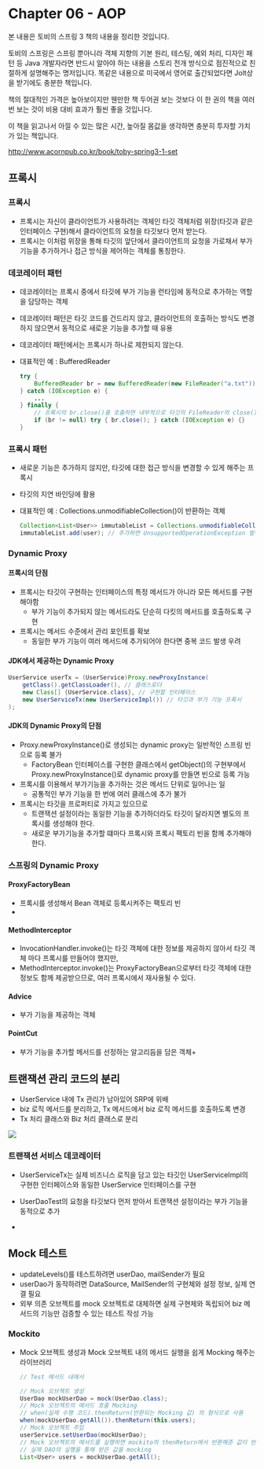 # Chapter 06 - AOP

본 내용은 토비의 스프링 3 책의 내용을 정리한 것입니다.

토비의 스프링은 스프링 뿐아니라 객체 지향의 기본 원리, 테스팅, 예외 처리, 디자인 패턴 등 Java 개발자라면 반드시 알아야 하는 내용을 스토리 전개 방식으로 점진적으로 친절하게 설명해주는 명저입니다. 똑같은 내용으로 미국에서 영어로 출간되었다면 Jolt상을 받기에도 충분한 책입니다.

책의 절대적인 가격은 높아보이지만 웬만한 책 두어권 보는 것보다 이 한 권의 책을 여러번 보는 것이 비용 대비 효과가 훨씬 좋을 것입니다.
 
이 책을 읽고나서 아낄 수 있는 많은 시간, 높아질 몸값을 생각하면 충분히 투자할 가치가 있는 책입니다. 

<a href='http://www.acornpub.co.kr/book/toby-spring3-1-set' target='_blank'>http://www.acornpub.co.kr/book/toby-spring3-1-set</a>

## 프록시

### 프록시

- 프록시는 자신이 클라이언트가 사용하려는 객체인 타깃 객체처럼 위장(타깃과 같은 인터페이스 구현)해서 클라이언트의 요청을 타깃보다 먼저 받는다.
- 프록시는 이처럼 위장을 통해 타깃의 앞단에서 클라이언트의 요청을 가로채서 부가 기능을 추가하거나 접근 방식을 제어하는 객체를 통칭한다.

### 데코레이터 패턴

- 데코레이터는 프록시 중에서 타깃에 부가 기능을 런타임에 동적으로 추가하는 역할을 담당하는 객체
- 데코레이터 패턴은 타깃 코드를 건드리지 않고, 클라이언트의 호출하는 방식도 변경하지 않으면서 동적으로 새로운 기능을 추가할 때 유용 
- 데코레이터 패턴에서는 프록시가 하나로 제한되지 않는다.
- 대표적인 예 : BufferedReader
    
    ```java
    try {
        BufferedReader br = new BufferedReader(new FileReader("a.txt"));
    } catch (IOException e) {
        ...
    } finally {
        // 프록시의 br.close()를 호출하면 내부적으로 타깃의 FileReader의 close()를 호출
        if (br != null) try { br.close(); } catch (IOException e) {}
    } 
    ```

### 프록시 패턴

- 새로운 기능은 추가하지 않지만, 타깃에 대한 접근 방식을 변경할 수 있게 해주는 프록시
- 타깃의 지연 바인딩에 활용
- 대표적인 예 : Collections.unmodifiableCollection()이 반환하는 객체
    
    ```java
    Collection<List<User>> immutableList = Collections.unmodifiableCollection(list);
    immutableList.add(user); // 추가하면 UnsupportedOperationException 발생
    ```

### Dynamic Proxy

#### 프록시의 단점

- 프록시는 타깃이 구현하는 인터페이스의 특정 메서드가 아니라 모든 메서드를 구현해야함
    - 부가 기능이 추가되지 않는 메서드라도 단순히 다킷의 메서드를 호출하도록 구현
- 프록시는 메서드 수준에서 관리 포인트를 확보
    - 동일한 부가 기능이 여러 메서드에 추가되어야 한다면 중복 코드 발생 우려 

#### JDK에서 제공하는 Dynamic Proxy

```java
UserService userTx = (UserService)Proxy.newProxyInstance(
    getClass().getClassLoader(), // 클래스로더
    new Class[] {UserService.class}, // 구현할 인터페이스
    new UserServiceTx(new UserServiceImpl()) // 타깃과 부가 기능 프록시 
);
```

#### JDK의 Dynamic Proxy의 단점

- Proxy.newProxyInstance()로 생성되는 dynamic proxy는 일반적인 스프링 빈으로 등록 불가
    - FactoryBean 인터페이스를 구현한 클래스에서 getObject()의 구현부에서 Proxy.newProxyInstance()로 dynamic proxy를 만들면 빈으로 등록 가능
- 프록시를 이용해서 부가기능을 추가하는 것은 메서드 단위로 일어나는 일
    - 공통적인 부가 기능을 한 번에 여러 클래스에 추가 불가
- 프록시는 타깃을 프로퍼티로 가지고 있으므로
    - 트랜잭션 설정이라는 동일한 기능을 추가하더라도 타깃이 달라지면 별도의 프록시를 생성해야 한다.
    - 새로운 부가기능을 추가할 떄마다 프록시와 프록시 팩토리 빈을 함께 추가해야 한다.

### 스프링의 Dynamic Proxy

#### ProxyFactoryBean

- 프록시를 생성해서 Bean 객체로 등록시켜주는 팩토리 빈
- 

#### MethodInterceptor
- InvocationHandler.invoke()는 타깃 객체에 대한 정보를 제공하지 않아서 타깃 객체 마다 프록시를 만들어야 했지만,
- MethodInterceptor.invoke()는 ProxyFactoryBean으로부터 타깃 객체에 대한 정보도 함께 제공받으므로, 여러 프록시에서 재사용될 수 있다.

#### Advice

- 부가 기능을 제공하는 객체

#### PointCut

- 부가 기능을 추가할 메서드를 선정하는 알고리듬을 담은 객체+






## 트랜잭션 관리 코드의 분리

- UserService 내에 Tx 관리가 남아있어 SRP에 위배
- biz 로직 메서드를 분리하고, Tx 메서드에서 biz 로직 메서드를 호출하도록 변경
- Tx 처리 클래스와 Biz 처리 클래스로 분리

![](http://i.imgur.com/Gijy9Yv.png)

### 트랜잭션 서비스 데코레이터

- UserServiceTx는 실제 비즈니스 로직을 담고 있는 타깃인 UserServiceImpl의 구현한 인터페이스와 동일한 UserService 인터페이스를 구현
- UserDaoTest의 요청을 타깃보다 먼저 받아서 트랜잭션 설정이라는 부가 기능을 동적으로 추가  

- 

## Mock 테스트

- updateLevels()를 테스트하려면 userDao, mailSender가 필요
- userDao가 동작하려면 DataSource, MailSender의 구현체와 설정 정보, 실제 연결 필요
- 외부 의존 오브젝트를 mock 오브젝트로 대체하면 실제 구현체와 독립되어 biz 메서드의 기능만 검증할 수 있는 테스트 작성 가능

### Mockito

- Mock 오브젝트 생성과 Mock 오브젝트 내의 메서드 실행을 쉽게 Mocking 해주는 라이브러리
    
    ```java
    // Test 메서드 내에서

    // Mock 오브젝트 생성
    UserDao mockUserDao = mock(UserDao.class);
    // Mock 오브젝트의 메서드 호출 Mocking
    // when(실제 수행 코드).thenReturn(반환되는 Mocking 값) 의 형식으로 사용
    when(mockUserDao.getAll()).thenReturn(this.users);
    // Mock 오브젝트 주입
    userService.setUserDao(mockUserDao);
    // Mock 오브젝트의 메서드를 실행하면 mockito의 thenReturn에서 반환해준 값이 반환된다.
    // 실제 DAO의 실행을 통해 받은 값을 mocking
    List<User> users = mockUserDao.getAll();
    
    ```
